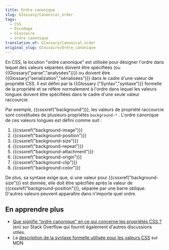 ```yaml
---
title: Ordre canonique
slug: Glossary/Canonical_order
tags:
  - CSS
  - Encodage
  - Glossaire
  - ordre canonique
translation_of: Glossary/Canonical_order
original_slug: Glossaire/Ordre_canonique
---
```

<p>En CSS, la locution "ordre canonique" est utilisée pour désigner l'ordre dans lequel des valeurs séparées doivent être spécifiées (ou {{Glossary("parse","analysées")}}) ou doivent être {{Glossary("serialization","sérialisées")}} dans le cadre d'une valeur de propriété CSS. Il est défini par la {{Glossary ("Syntax","syntaxe")}} formelle de la propriété et se réfère normalement à l'ordre dans lequel les valeurs longues doivent être spécifiées dans le cadre d'une seule valeur raccourcie.</p>

<p>Par exemple, {{cssxref("background")}}, les valeurs de propriété raccourcie sont constituées de plusieurs propriétés  <code>background-*</code> . L'ordre canonique de ces valeurs longues est défini comme suit :</p>

<ol>
 <li>{{cssxref("background-image")}}</li>
 <li>{{cssxref("background-position")}}</li>
 <li>{{cssxref("background-size")}}</li>
 <li>{{cssxref("background-repeat")}}</li>
 <li>{{cssxref("background-attachment")}}</li>
 <li>{{cssxref("background-origin")}}</li>
 <li>{{cssxref("background-clip")}}</li>
 <li>{{cssxref("background-color")}}</li>
</ol>

<p>De plus, sa syntaxe exige que, si une valeur pour {{cssxref("background-size")}} est donnée, elle doit être spécifiée après la valeur de {{cssxref("background-position")}}, séparée par une barre oblique. D'autres valeurs peuvent apparaître dans n'importe quel ordre.</p>

<h2 id="En_apprendre_plus">En apprendre plus</h2>

<ul>
 <li><a href="https://stackoverflow.com/questions/28963536/what-does-canonical-order-mean-with-respect-to-css-properties">Que signifie “ordre canonique” en ce qui concerne les propriétés CSS ?</a> (en) sur Stack Overflow qui fournit également d'autres discussions utiles.</li>
 <li>La <a href="/fr/docs/Web/CSS/Syntaxe_de_d%C3%A9finition_des_valeurs">description de la syntaxe formelle utilisée pour les valeurs CSS</a> sur MDN</li>
</ul>
